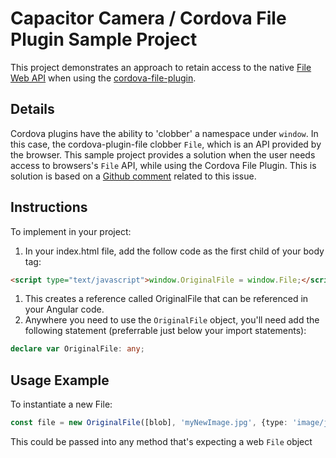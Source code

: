 # Capacitor Camera / Cordova File Plugin Sample Project

This project demonstrates an approach to retain access to the native [File Web API](https://developer.mozilla.org/en-US/docs/Web/API/File) when using the [cordova-file-plugin](https://github.com/apache/cordova-plugin-file).

## Details

Cordova plugins have the ability to 'clobber' a namespace under `window`. In this case, the cordova-plugin-file clobber `File`, which is an API provided by the browser. This sample project provides a solution when the user needs access to browsers's `File` API, while using the Cordova File Plugin. This is solution is based on a [Github comment](https://github.com/apache/cordova-plugin-file/issues/453#issuecomment-771689178) related to this issue.

## Instructions

To implement in your project:

1. In your index.html file, add the follow code as the first child of your body tag:

```html
<script type="text/javascript">window.OriginalFile = window.File;</script>
```

1. This creates a reference called OriginalFile that can be referenced in your Angular code.
2. Anywhere you need to use the `OriginalFile` object, you'll need add the following statement (preferrable just below your import statements):

```ts
declare var OriginalFile: any;
```

## Usage Example

To instantiate a new File:  

```ts
const file = new OriginalFile([blob], 'myNewImage.jpg', {type: 'image/jpeg'});
```

This could be passed into any method that's expecting a web `File` object
